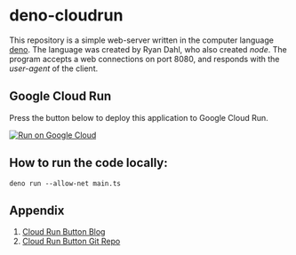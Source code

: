 # deno-cloudrun

This repository is a simple web-server written in
the computer language [deno](https://deno.land/). The language was created by Ryan Dahl, who also created *node*. The program accepts a web connections on port
8080, and responds with the *user-agent* of the client.

## Google Cloud Run
Press the button below to deploy this application to Google Cloud Run.

[![Run on Google Cloud](https://deploy.cloud.run/button.svg)](https://deploy.cloud.run)

## How to run the code locally:
``` shell
deno run --allow-net main.ts
```

## Appendix
1. [Cloud Run Button Blog](https://cloud.google.com/blog/products/serverless/introducing-cloud-run-button-click-to-deploy-your-git-repos-to-google-cloud)
2. [Cloud Run Button Git Repo](https://github.com/GoogleCloudPlatform/cloud-run-button#add-the-cloud-run-button-to-your-repos-readme)
